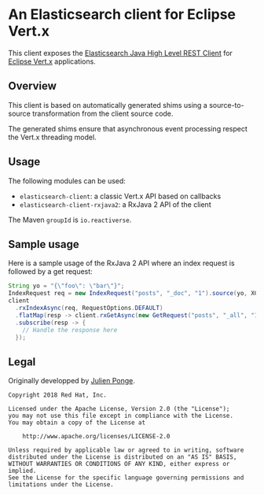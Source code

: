 # An Elasticsearch client for Eclipse Vert.x

This client exposes the [Elasticsearch Java High Level REST Client](https://www.elastic.co/guide/en/elasticsearch/client/java-rest/master/java-rest-high.html) for [Eclipse Vert.x](https://vertx.io/) applications.

## Overview

This client is based on automatically generated shims using a source-to-source transformation from the client source code.

The generated shims ensure that asynchronous event processing respect the Vert.x threading model.

## Usage

The following modules can be used:

* `elasticsearch-client`: a classic Vert.x API based on callbacks
* `elasticsearch-client-rxjava2`: a RxJava 2 API of the client

The Maven `groupId` is `io.reactiverse`. 

## Sample usage

Here is a sample usage of the RxJava 2 API where an index request is followed by a get request:

```java
String yo = "{\"foo\": \"bar\"}";
IndexRequest req = new IndexRequest("posts", "_doc", "1").source(yo, XContentType.JSON);
client
  .rxIndexAsync(req, RequestOptions.DEFAULT)
  .flatMap(resp -> client.rxGetAsync(new GetRequest("posts", "_all", "1"), RequestOptions.DEFAULT))
  .subscribe(resp -> {
    // Handle the response here    
  });
```

## Legal

Originally developped by [Julien Ponge](https://julien.ponge.org/).

    Copyright 2018 Red Hat, Inc.
    
    Licensed under the Apache License, Version 2.0 (the "License");
    you may not use this file except in compliance with the License.
    You may obtain a copy of the License at
    
        http://www.apache.org/licenses/LICENSE-2.0
    
    Unless required by applicable law or agreed to in writing, software
    distributed under the License is distributed on an "AS IS" BASIS,
    WITHOUT WARRANTIES OR CONDITIONS OF ANY KIND, either express or implied.
    See the License for the specific language governing permissions and
    limitations under the License.
